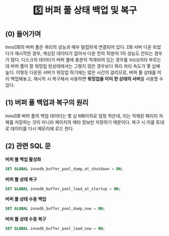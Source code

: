 <h1 align='center'> 5️⃣ 버퍼 풀 상태  백업 및 복구 </h1>

## (0) 들어가며

InnoDB의 버퍼 풀은 쿼리의 성능과 매우 밀접하게 연결되어 있다. DB 서버 다운 되었다가 재시작한 경우, 캐싱된 데이터가 없어서 다운 전의 10분의 1의 성능도 안되는 경우가 많다.
  디스크의 데이터가 버퍼 풀에 충분히 적재되어 있는 경우를 `워밍업`이라 부르는데 버퍼 풀이 잘 워밍업 된상태에서는 그렇지 않은 경우보다 쿼리 처리 속도가 몇 십배 높다.
이렇듯  다운된 서버가 워밍업 하기에는 많은 시간이 걸리므로, 버퍼 풀 상태를 미리 백업해놓고, 재시작 시 복구해서 사용하면 **워밍업을 이미 한 상태의 서버**를 사용할 수 있다.

## (1) 버퍼 풀 백업과 복구의 원리

InnoDB 버퍼 풀의 백업 데이터는 몇 십 MB이하로 엄청 작은데, 이는 적재된 페이지 자체를 저장하는 것이 아니라 페이지의 메타 정보만 저장하기 때문이다. 복구 시 이를 토대로 데이터를 다시 메모리에 로드 한다.

## (2) 관련 SQL 문

**버퍼 풀 백업 활성화**

```sql
SET GLOBAL innodb_buffer_pool_dump_at_shutdown = ON;
```

**버퍼 풀 상태 복구**

```sql
SET GLOBAL innodb_buffer_pool_load_at_startup = ON;
```

 **버퍼 풀 상태 수동 백업**

```sql
SET GLOBAL innodb_buffer_pool_dump_now = ON;
```

 **버퍼 풀 상태 수동 복구**

```sql
SET GLOBAL innodb_buffer_pool_load_now = ON;
```

